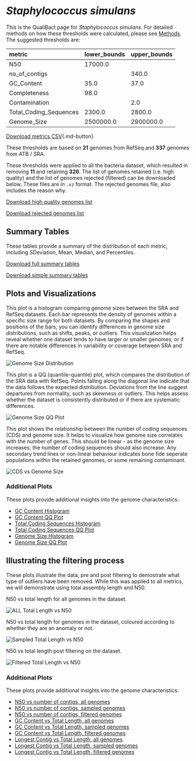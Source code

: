 # *Staphylococcus simulans*

This is the QualiBact page for *Staphylococcus simulans*. For detailed methods on how these thresholds were calculated, please see [Methods](../../methods.md).
The suggested thresholds are: 

| metric                 | lower_bounds   | upper_bounds   |
|:-----------------------|:---------------|:---------------|
| N50                    | 17000.0        |                |
| no_of_contigs          |                | 340.0          |
| GC_Content             | 35.0           | 37.0           |
| Completeness           | 98.0           |                |
| Contamination          |                | 2.0            |
| Total_Coding_Sequences | 2300.0         | 2800.0         |
| Genome_Size            | 2500000.0      | 2900000.0      |

[Download metrics CSV](Staphylococcus_simulans_metrics.csv){.md-button}


These thresholds are based on **21** genomes from RefSeq and **337** genomes from ATB / SRA.

These thresholds were applied to all the bacteria dataset, which resulted in removing **11** and retaining **326**.
The list of genomes retained (i.e. high quality) and the list of genomes rejected (filtered) can be downloaded below. These files are in `.xz` format. The rejected genomes file, also includes the reason why.

[Download high quality genomes list](Staphylococcus_simulans_high_quality_genomes.csv.xz)


[Download rejected genomes list](Staphylococcus_simulans_filtered_out_genomes.csv.xz)



## Summary Tables
These tables provide a summary of the distribution of each metric, including SDeviation, Mean, Median, and Percentiles.

[Download full summary tables](summary.csv)

[Download simple summary tables](selected_summary.csv)

## Plots and Visualizations

This plot is a histogram comparing genome sizes between the SRA and RefSeq datasets. Each bar represents the density of genomes within a specific size range for both datasets. By comparing the shapes and positions of the bars, you can identify differences in genome size distributions, such as shifts, peaks, or outliers. This visualization helps reveal whether one dataset tends to have larger or smaller genomes, or if there are notable differences in variability or coverage between SRA and RefSeq.

![Genome Size Distribution](Genome_Size_refseq_histogram_kde.png)

This plot is a QQ (quantile-quantile) plot, which compares the distribution of the SRA data with RefSeq. Points falling along the diagonal line indicate that the data follows the expected distribution. Deviations from the line suggest departures from normality, such as skewness or outliers. This helps assess whether the dataset is consistently distributed or if there are systematic differences.

![Genome Size QQ Plot](Genome_Size_refseq_qqplot.png)

This plot shows the relationship between the number of coding sequences (CDS) and genome size. It helps to visualize how genome size correlates with the number of genes. This should be linear - as the genome size increases, the number of coding sequences should also increase. Any secondary trend lines or non-linear behaviour indicates bone fide seperate populations within the retained genomes, or some remaining contaminant. 

![CDS vs Genome Size](Staphylococcus_simulans_CDS_vs_Genome_Size.png)

### Additional Plots

These plots provide additional insights into the genome characteristics:

- [GC Content Histogram](GC_Content_refseq_histogram_kde.png)
- [GC Content QQ Plot](GC_Content_refseq_qqplot.png)
- [Total Coding Sequences Histogram](Total_Coding_Sequences_refseq_histogram_kde.png)
- [Total Coding Sequences QQ Plot](Total_Coding_Sequences_refseq_qqplot.png)
- [Genome Size Histogram](Genome_Size_refseq_histogram_kde.png)
- [Genome Size QQ Plot](Genome_Size_refseq_qqplot.png)
## Illustrating the filtering process
These plots illustrate the data, pre and post filtering to demostrate what type of outliers have been removed. While this was applied to all metrics, we will demonstrate using total assembly length and N50.

N50 vs total length for all genomes in the dataset.

![ALL Total Length vs N50](Staphylococcus_simulans_all_total_length_N50.png)

N50 vs total length for genomes in the dataset, coloured according to whether they are an anomaly or not.

![Sampled Total Length vs N50](Staphylococcus_simulans_sample_total_length_N50.png)

N50 vs total length post filtering on the dataset.

![Filtered Total Length vs N50](Staphylococcus_simulans_filt_total_length_N50.png)

### Additional Plots

These plots provide additional insights into the genome characteristics:

- [N50 vs number of contigs, all genomes](Staphylococcus_simulans_all_N50_number.png)
- [N50 vs number of contigs, sampled genomes](Staphylococcus_simulans_sample_N50_number.png)
- [N50 vs number of contigs, filtered genomes](Staphylococcus_simulans_filt_N50_number.png)
- [GC Content vs Total Length, all genomes](Staphylococcus_simulans_all_total_length_GC_Content.png)
- [GC Content vs Total Length, sampled genomes](Staphylococcus_simulans_sample_total_length_GC_Content.png)
- [GC Content vs Total Length, filtered genomes](Staphylococcus_simulans_filt_total_length_GC_Content.png)
- [Longest Contig vs Total Length, all genomes](Staphylococcus_simulans_all_total_length_longest.png)
- [Longest Contig vs Total Length, sampled genomes](Staphylococcus_simulans_sample_total_length_longest.png)
- [Longest Contig vs Total Length, filtered genomes](Staphylococcus_simulans_filt_total_length_longest.png)

